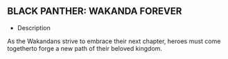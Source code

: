 ## BLACK PANTHER: WAKANDA FOREVER
   
   * Description
 
 As the Wakandans strive to embrace their next chapter,
 heroes must come togetherto forge a new path of their beloved kingdom.
